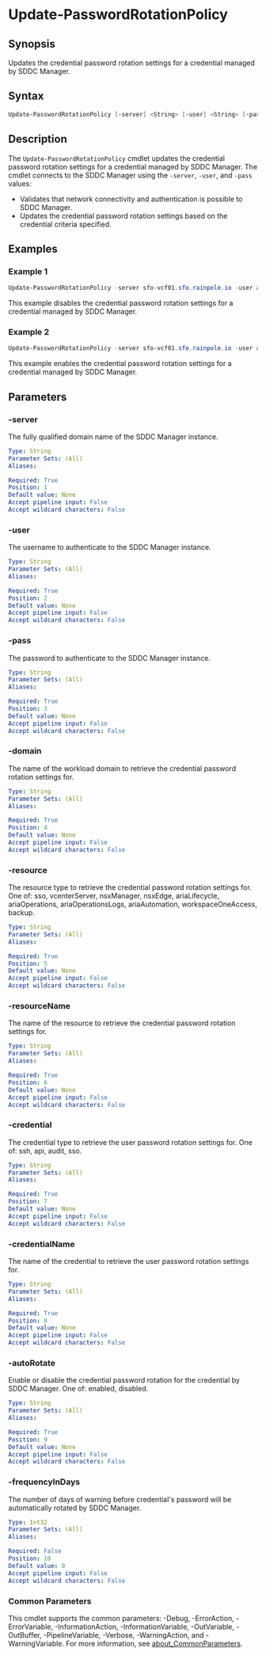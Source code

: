 # Update-PasswordRotationPolicy

## Synopsis

Updates the credential password rotation settings for a credential managed by SDDC Manager.

## Syntax

```powershell
Update-PasswordRotationPolicy [-server] <String> [-user] <String> [-pass] <String> [-domain] <String> [-resource] <String> [-resourceName] <String> [-credential] <String> [-credentialName] <String> [-autoRotate] <String> [[-frequencyInDays] <Int32>] [<CommonParameters>]
```

## Description

The `Update-PasswordRotationPolicy` cmdlet updates the credential password rotation settings for a credential managed by SDDC Manager. The cmdlet connects to the SDDC Manager using the `-server`, `-user`, and `-pass` values:

- Validates that network connectivity and authentication is possible to SDDC Manager.
- Updates the credential password rotation settings based on the credential criteria specified.

## Examples

### Example 1

```powershell
Update-PasswordRotationPolicy -server sfo-vcf01.sfo.rainpole.io -user administrator@vsphere.local -pass VMw@re1! -domain sfo-m01 -resource vcenterServer -resourceName sfo-m01-vc01.sfo.rainpole.io -credential SSH -credentialName root -autoRotate disabled
```

This example disables the credential password rotation settings for a credential managed by SDDC Manager.

### Example 2

```powershell
Update-PasswordRotationPolicy -server sfo-vcf01.sfo.rainpole.io -user administrator@vsphere.local -pass VMw@re1! -domain sfo-m01 -resource vcenterServer -resourceName sfo-m01-vc01.sfo.rainpole.io -credential SSH -credentialName root -autoRotate enabled -frequencyInDays 90
```

This example enables the credential password rotation settings for a credential managed by SDDC Manager.

## Parameters

### -server

The fully qualified domain name of the SDDC Manager instance.

```yaml
Type: String
Parameter Sets: (All)
Aliases:

Required: True
Position: 1
Default value: None
Accept pipeline input: False
Accept wildcard characters: False
```

### -user

The username to authenticate to the SDDC Manager instance.

```yaml
Type: String
Parameter Sets: (All)
Aliases:

Required: True
Position: 2
Default value: None
Accept pipeline input: False
Accept wildcard characters: False
```

### -pass

The password to authenticate to the SDDC Manager instance.

```yaml
Type: String
Parameter Sets: (All)
Aliases:

Required: True
Position: 3
Default value: None
Accept pipeline input: False
Accept wildcard characters: False
```

### -domain

The name of the workload domain to retrieve the credential password rotation settings for.

```yaml
Type: String
Parameter Sets: (All)
Aliases:

Required: True
Position: 4
Default value: None
Accept pipeline input: False
Accept wildcard characters: False
```

### -resource

The resource type to retrieve the credential password rotation settings for.
One of: sso, vcenterServer, nsxManager, nsxEdge, ariaLifecycle, ariaOperations, ariaOperationsLogs, ariaAutomation, workspaceOneAccess, backup.

```yaml
Type: String
Parameter Sets: (All)
Aliases:

Required: True
Position: 5
Default value: None
Accept pipeline input: False
Accept wildcard characters: False
```

### -resourceName

The name of the resource to retrieve the credential password rotation settings for.

```yaml
Type: String
Parameter Sets: (All)
Aliases:

Required: True
Position: 6
Default value: None
Accept pipeline input: False
Accept wildcard characters: False
```

### -credential

The credential type to retrieve the user password rotation settings for.
One of: ssh, api, audit, sso.

```yaml
Type: String
Parameter Sets: (All)
Aliases:

Required: True
Position: 7
Default value: None
Accept pipeline input: False
Accept wildcard characters: False
```

### -credentialName

The name of the credential to retrieve the user password rotation settings for.

```yaml
Type: String
Parameter Sets: (All)
Aliases:

Required: True
Position: 8
Default value: None
Accept pipeline input: False
Accept wildcard characters: False
```

### -autoRotate

Enable or disable the credential password rotation for the credential by SDDC Manager.
One of: enabled, disabled.

```yaml
Type: String
Parameter Sets: (All)
Aliases:

Required: True
Position: 9
Default value: None
Accept pipeline input: False
Accept wildcard characters: False
```

### -frequencyInDays

The number of days of warning before credential's password will be automatically rotated by SDDC Manager.

```yaml
Type: Int32
Parameter Sets: (All)
Aliases:

Required: False
Position: 10
Default value: 0
Accept pipeline input: False
Accept wildcard characters: False
```

### Common Parameters

This cmdlet supports the common parameters: -Debug, -ErrorAction, -ErrorVariable, -InformationAction, -InformationVariable, -OutVariable, -OutBuffer, -PipelineVariable, -Verbose, -WarningAction, and -WarningVariable. For more information, see [about_CommonParameters](http://go.microsoft.com/fwlink/?LinkID=113216).
